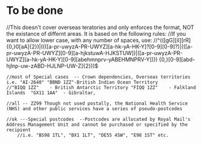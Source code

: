 # To be done

//This doesn't cover overseas teratories and only enforces the format, NOT the existance of differnt areas. It is based on the following rules:
	//If you want to allow lower case, with any number of spaces, use:
	//^(([gG][iI][rR] {0,}0[aA]{2})|((([a-pr-uwyzA-PR-UWYZ][a-hk-yA-HK-Y]?[0-9][0-9]?)|(([a-pr-uwyzA-PR-UWYZ][0-9][a-hjkstuwA-HJKSTUW])|([a-pr-uwyzA-PR-UWYZ][a-hk-yA-HK-Y][0-9][abehmnprv-yABEHMNPRV-Y]))) {0,}[0-9][abd-hjlnp-uw-zABD-HJLNP-UW-Z]{2}))$
	
	
	//most of Special cases  -- Crown dependencies, Overseas territories i.e. "AI-2640" "BBND 1ZZ"-British Indian Ocean Territory
	//"BIQQ 1ZZ"	- British Antarctic Territory "FIQQ 1ZZ"	- Falkland Islands 	"GX11 1AA"	- Gibraltar,
		
	//all -- ZZ99 Though not used postally, the National Health Service (NHS) and other public services have a series of pseudo-postcodes
	
	//ok ---Special postcodes  --Postcodes are allocated by Royal Mail's Address Management Unit and cannot be purchased or specified by the recipient
		//i.e. "BS98 1TL", "BX1 1LT", "DE55 4SW", "E98 1ST" etc.
		
